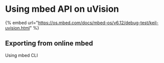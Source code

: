 # Using mbed API on uVision

{% embed url="https://os.mbed.com/docs/mbed-os/v6.12/debug-test/keil-uvision.html" %}

## Exporting from online mbed

Using mbed CLI
